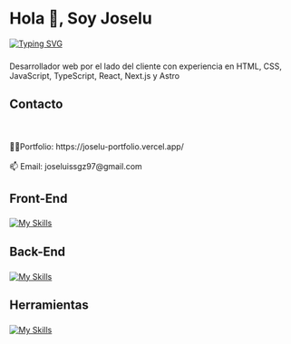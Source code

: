 <h1 align="left">Hola 👋, Soy Joselu</h1>

[![Typing SVG](https://readme-typing-svg.demolab.com?font=Fira+Code&size=30&pause=1000&color=F7891F&width=435&lines=Front-end+Developer)](https://git.io/typing-svg)

###

<p align="left">Desarrollador web por el lado del cliente con experiencia en HTML, CSS, JavaScript, TypeScript, React, Next.js y Astro</p>

###

<h2 align="left">Contacto</h2>

###

<br clear="both">

<p align="left">👨‍💻Portfolio: https://joselu-portfolio.vercel.app/<br><br>📫 Email: joseluissgz97@gmail.com</p>

###

<h2 align="left">Front-End</h2>

###

[![My Skills](https://skillicons.dev/icons?i=html,css,sass,tailwind,js,ts,react,next,astro)](https://skillicons.dev)

###

<h2 align="left">Back-End</h2>

###

[![My Skills](https://skillicons.dev/icons?i=nodejs,express,mongo,postgresql)](https://skillicons.dev)

###

<h2 align="left">Herramientas</h2>

###

[![My Skills](https://skillicons.dev/icons?i=docker,pnpm,npm,figma,jest)](https://skillicons.dev)

###
